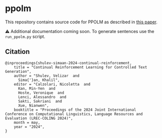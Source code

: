 # ppolm

This repository contains source code for PPOLM as described in [this paper](https://aclanthology.org/2024.lrec-main.343/).

:warning: Additional documentation coming soon. To generate sentences use the `run_ppolm.py` script.

## Citation

```
@inproceedings{shulev-simaan-2024-continual-reinforcement,
    title = "Continual Reinforcement Learning for Controlled Text Generation",
    author = "Shulev, Velizar  and
      Sima{'}an, Khalil",
    editor = "Calzolari, Nicoletta  and
      Kan, Min-Yen  and
      Hoste, Veronique  and
      Lenci, Alessandro  and
      Sakti, Sakriani  and
      Xue, Nianwen",
    booktitle = "Proceedings of the 2024 Joint International Conference on Computational Linguistics, Language Resources and Evaluation (LREC-COLING 2024)",
    month = may,
    year = "2024",
}
```
